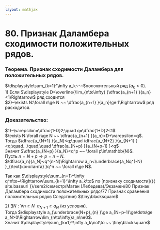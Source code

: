 ```yaml
---  
layout: mathjax  
---  
```

  
# 80. Признак Даламбера сходимости положительных рядов.  
  
### Теорема. Признак сходимости Даламбера для положительных рядов.  
$\displaystyle\sum_{k=1}^\infty a_k~-~$положительный ряд $(a_k>0)$.  
$1)$ Если $\displaystyle D=\overline{\lim_{n\to\infty} }\dfrac{a_{n+1} }{a_n}<1\Rightarrow$ ряд сходится  
$2)~\exists N:\forall n\ge N ~~ \dfrac{a_{n+1} }{a_n}\ge 1\Rightarrow$ ряд расходится.  
  
### Доказательство:  
$1)~\varepsilon=\dfrac{1-D}2;\quad q=\dfrac{1+D}2<1$  
$\exists N:\forall n\ge N ~~ \dfrac{a_{n+1} }{a_n}<D+\varepsilon=q$.  
Тогда $\dfrac{a_{N+1} }{a_N}<q;\quad \dfrac{a_{N+2} }{a_{N+1} }<q;\quad...\quad;\quad \dfrac{a_{N+p} }{a_{N+p-1} }<q$  
Значит $\dfrac{a_{N+p} }{a_N}<q^p ~~ \forall p\in\mathbb{N}$.  
Пусть $n=N+p\Rightarrow p=n-N$.  
$\dfrac{a_n}{a_N}<q^{n-N}\Rightarrow a_n<\underbrace{a_Nq^{-N} }_{\text{константа} }q^n ~~ \forall n\ge N$.  
  
Так как $\displaystyle\sum_{n=1}^\infty q^n\to~\Rightarrow\sum_{k=1}^\infty a_k\to$ по [признаку сходимости]({{ site.baseurl }}/sem2/семестр/Матан (Лебедева)/Экзамен/80 Признак Даламбера сходимости положительных рядо/77 Признак сравнения положительных рядов Следствие)  $\tiny\blacksquare$  
  
$2)$ $\exists N:\forall n\ge N ~~ a_{N+1}\ge a_N$ (из условия).  
Тогда $\displaystyle a_{\underbrace{N+p}_{n} }\ge a_{N+p-1}\ge\dots\ge a_N>0\Rightarrow\lim_{n\to\infty}a_n\ne0$.  
Значит $\displaystyle\sum_{k=1}^\infty a_k\not\to ~~ \tiny\blacksquare$  
